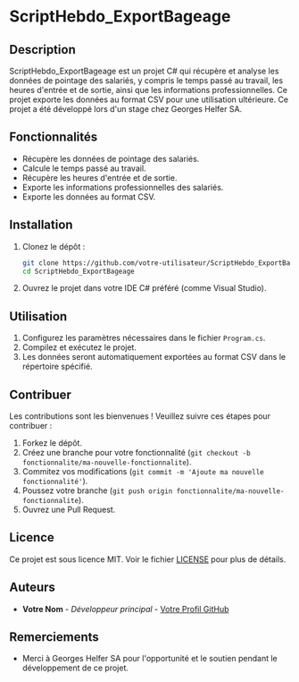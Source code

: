 # ScriptHebdo_ExportBageage

## Description

ScriptHebdo_ExportBageage est un projet C# qui récupère et analyse les données de pointage des salariés, y compris le temps passé au travail, les heures d'entrée et de sortie, ainsi que les informations professionnelles. Ce projet exporte les données au format CSV pour une utilisation ultérieure. Ce projet a été développé lors d'un stage chez Georges Helfer SA.

## Fonctionnalités

- Récupère les données de pointage des salariés.
- Calcule le temps passé au travail.
- Récupère les heures d'entrée et de sortie.
- Exporte les informations professionnelles des salariés.
- Exporte les données au format CSV.

## Installation

1. Clonez le dépôt :
    ```bash
    git clone https://github.com/votre-utilisateur/ScriptHebdo_ExportBageage.git
    cd ScriptHebdo_ExportBageage
    ```

2. Ouvrez le projet dans votre IDE C# préféré (comme Visual Studio).

## Utilisation

1. Configurez les paramètres nécessaires dans le fichier `Program.cs`.
2. Compilez et exécutez le projet.
3. Les données seront automatiquement exportées au format CSV dans le répertoire spécifié.

## Contribuer

Les contributions sont les bienvenues ! Veuillez suivre ces étapes pour contribuer :

1. Forkez le dépôt.
2. Créez une branche pour votre fonctionnalité (`git checkout -b fonctionnalite/ma-nouvelle-fonctionnalite`).
3. Commitez vos modifications (`git commit -m 'Ajoute ma nouvelle fonctionnalité'`).
4. Poussez votre branche (`git push origin fonctionnalite/ma-nouvelle-fonctionnalite`).
5. Ouvrez une Pull Request.

## Licence

Ce projet est sous licence MIT. Voir le fichier [LICENSE](LICENSE) pour plus de détails.

## Auteurs

- **Votre Nom** - *Développeur principal* - [Votre Profil GitHub](https://github.com/votre-utilisateur)

## Remerciements

- Merci à Georges Helfer SA pour l'opportunité et le soutien pendant le développement de ce projet.
